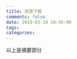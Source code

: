 ```yaml
---
title: 资源下载
comments: false
date: 2019-03-19 10:45:00
tags:
categories:
---
```


以上是摘要部分
<!--more-->